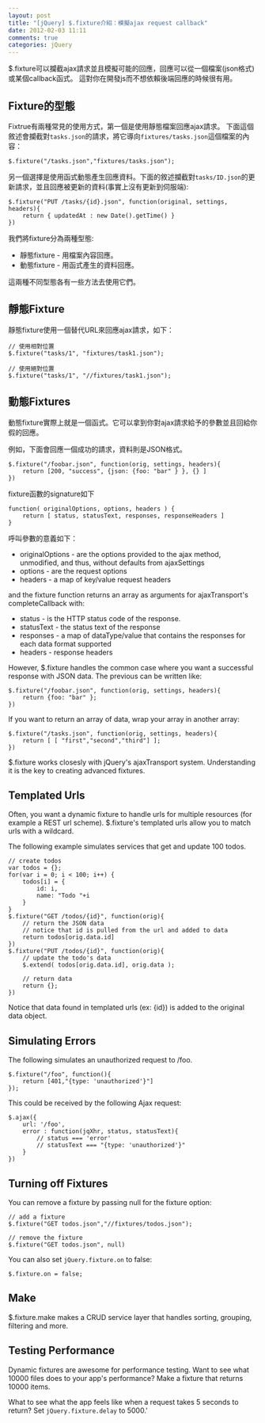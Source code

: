 ```yaml
---
layout: post
title: "[jQuery] $.fixture介紹：模擬ajax request callback"
date: 2012-02-03 11:11
comments: true
categories: jQuery 
---
```


$.fixture可以攔截ajax請求並且模擬可能的回應，回應可以從一個檔案(json格式)或某個callback函式。
這對你在開發js而不想依賴後端回應的時候很有用。

## Fixture的型態

Fixtrue有兩種常見的使用方式，第一個是使用靜態檔案回應ajax請求。
下面這個敘述會攔截對<code>tasks.json</code>的請求，將它導向<code>fixtures/tasks.json</code>這個檔案的內容：

    $.fixture("/tasks.json","fixtures/tasks.json");
	
另一個選擇是使用函式動態產生回應資料。下面的敘述攔截對<code>tasks/ID.json</code>的更新請求，並且回應被更新的資料(事實上沒有更新到伺服端):

    $.fixture("PUT /tasks/{id}.json", function(original, settings, headers){
		return { updatedAt : new Date().getTime() }
	})

我們將fixture分為兩種型態:
* 靜態fixture - 用檔案內容回應。
* 動態fixture - 用函式產生的資料回應。

這兩種不同型態各有一些方法去使用它們。

## 靜態Fixture

靜態fixture使用一個替代URL來回應ajax請求，如下：

	// 使用相對位置
	$.fixture("tasks/1", "fixtures/task1.json");

	// 使用絕對位置
	$.fixture("tasks/1", "//fixtures/task1.json");

## 動態Fixtures

動態fixture實際上就是一個函式。它可以拿到你對ajax請求給予的參數並且回給你假的回應。

例如，下面會回應一個成功的請求，資料則是JSON格式。

	$.fixture("/foobar.json", function(orig, settings, headers){
		return [200, "success", {json: {foo: "bar" } }, {} ]
	})

fixture函數的signature如下

	function( originalOptions, options, headers ) {
		return [ status, statusText, responses, responseHeaders ]
	}

呼叫參數的意義如下：

* originalOptions - are the options provided to the ajax method, unmodified, and thus, without defaults from ajaxSettings
* options - are the request options
* headers - a map of key/value request headers

and the fixture function returns an array as arguments for ajaxTransport's completeCallback with:

* status - is the HTTP status code of the response.
* statusText - the status text of the response
* responses - a map of dataType/value that contains the responses for each data format supported
* headers - response headers

However, $.fixture handles the common case where you want a successful response with JSON data. The previous can be written like:

	$.fixture("/foobar.json", function(orig, settings, headers){
		return {foo: "bar" };
	})

If you want to return an array of data, wrap your array in another array:

	$.fixture("/tasks.json", function(orig, settings, headers){
		return [ [ "first","second","third"] ];
	})

$.fixture works closesly with jQuery's ajaxTransport system. Understanding it is the key to creating advanced fixtures.

## Templated Urls
Often, you want a dynamic fixture to handle urls for multiple resources (for example a REST url scheme). $.fixture's templated urls allow you to match urls with a wildcard.

The following example simulates services that get and update 100 todos.

	// create todos
	var todos = {};
	for(var i = 0; i < 100; i++) {
		todos[i] = {
			id: i,
		    name: "Todo "+i
		}
	}
	$.fixture("GET /todos/{id}", function(orig){
		// return the JSON data
		// notice that id is pulled from the url and added to data
		return todos[orig.data.id]
	})
	$.fixture("PUT /todos/{id}", function(orig){
		// update the todo's data
		$.extend( todos[orig.data.id], orig.data );
		  
		// return data
		return {};
	})

Notice that data found in templated urls (ex: {id}) is added to the original data object.

## Simulating Errors

The following simulates an unauthorized request to /foo.

	$.fixture("/foo", function(){
		return [401,"{type: 'unauthorized'}"]
	});

This could be received by the following Ajax request:

	$.ajax({
		url: '/foo',
		error : function(jqXhr, status, statusText){
			// status === 'error'
			// statusText === "{type: 'unauthorized'}"
		}
	})

## Turning off Fixtures

You can remove a fixture by passing null for the fixture option:

	// add a fixture
	$.fixture("GET todos.json","//fixtures/todos.json");

	// remove the fixture
	$.fixture("GET todos.json", null)
	
You can also set <code>jQuery.fixture.on</code> to false:

	$.fixture.on = false;

## Make

$.fixture.make makes a CRUD service layer that handles sorting, grouping, filtering and more.

## Testing Performance

Dynamic fixtures are awesome for performance testing. Want to see what 10000 files does to your app's performance? Make a fixture that returns 10000 items.

What to see what the app feels like when a request takes 5 seconds to return? Set <code>jQuery.fixture.delay</code> to 5000.'

